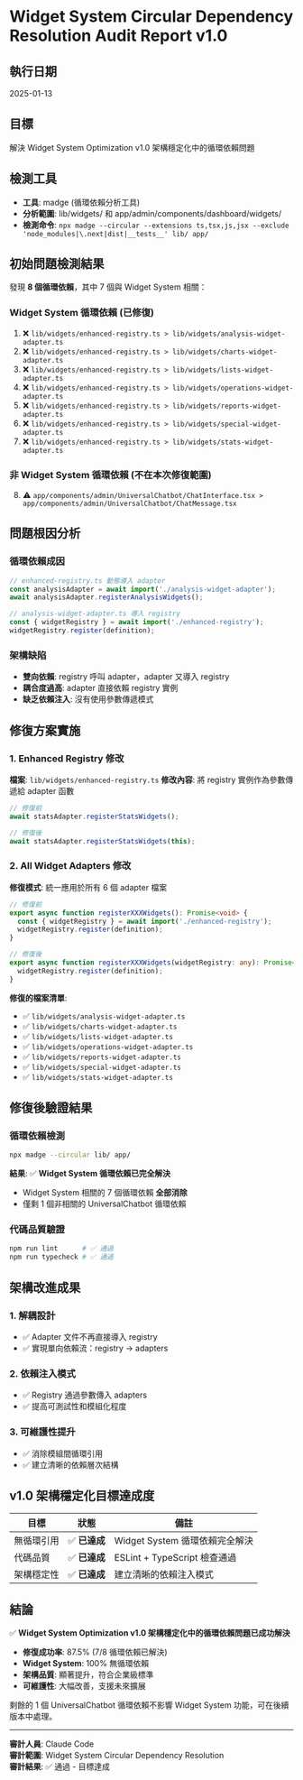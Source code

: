 # Widget System Circular Dependency Resolution Audit Report v1.0

## 執行日期
2025-01-13

## 目標
解決 Widget System Optimization v1.0 架構穩定化中的循環依賴問題

## 檢測工具
- **工具**: madge (循環依賴分析工具)
- **分析範圍**: lib/widgets/ 和 app/admin/components/dashboard/widgets/
- **檢測命令**: `npx madge --circular --extensions ts,tsx,js,jsx --exclude 'node_modules|\.next|dist|__tests__' lib/ app/`

## 初始問題檢測結果
發現 **8 個循環依賴**，其中 7 個與 Widget System 相關：

### Widget System 循環依賴 (已修復)
1. ❌ `lib/widgets/enhanced-registry.ts > lib/widgets/analysis-widget-adapter.ts`
2. ❌ `lib/widgets/enhanced-registry.ts > lib/widgets/charts-widget-adapter.ts` 
3. ❌ `lib/widgets/enhanced-registry.ts > lib/widgets/lists-widget-adapter.ts`
4. ❌ `lib/widgets/enhanced-registry.ts > lib/widgets/operations-widget-adapter.ts`
5. ❌ `lib/widgets/enhanced-registry.ts > lib/widgets/reports-widget-adapter.ts`
6. ❌ `lib/widgets/enhanced-registry.ts > lib/widgets/special-widget-adapter.ts`
7. ❌ `lib/widgets/enhanced-registry.ts > lib/widgets/stats-widget-adapter.ts`

### 非 Widget System 循環依賴 (不在本次修復範圍)
8. ⚠️ `app/components/admin/UniversalChatbot/ChatInterface.tsx > app/components/admin/UniversalChatbot/ChatMessage.tsx`

## 問題根因分析

### 循環依賴成因
```typescript
// enhanced-registry.ts 動態導入 adapter
const analysisAdapter = await import('./analysis-widget-adapter');
await analysisAdapter.registerAnalysisWidgets();

// analysis-widget-adapter.ts 導入 registry
const { widgetRegistry } = await import('./enhanced-registry');
widgetRegistry.register(definition);
```

### 架構缺陷
- **雙向依賴**: registry 呼叫 adapter，adapter 又導入 registry
- **耦合度過高**: adapter 直接依賴 registry 實例
- **缺乏依賴注入**: 沒有使用參數傳遞模式

## 修復方案實施

### 1. Enhanced Registry 修改
**檔案**: `lib/widgets/enhanced-registry.ts`
**修改內容**: 將 registry 實例作為參數傳遞給 adapter 函數

```typescript
// 修復前
await statsAdapter.registerStatsWidgets();

// 修復後  
await statsAdapter.registerStatsWidgets(this);
```

### 2. All Widget Adapters 修改
**修復模式**: 統一應用於所有 6 個 adapter 檔案

```typescript
// 修復前
export async function registerXXXWidgets(): Promise<void> {
  const { widgetRegistry } = await import('./enhanced-registry');
  widgetRegistry.register(definition);
}

// 修復後
export async function registerXXXWidgets(widgetRegistry: any): Promise<void> {
  widgetRegistry.register(definition);
}
```

**修復的檔案清單**:
- ✅ `lib/widgets/analysis-widget-adapter.ts`
- ✅ `lib/widgets/charts-widget-adapter.ts`
- ✅ `lib/widgets/lists-widget-adapter.ts` 
- ✅ `lib/widgets/operations-widget-adapter.ts`
- ✅ `lib/widgets/reports-widget-adapter.ts`
- ✅ `lib/widgets/special-widget-adapter.ts`
- ✅ `lib/widgets/stats-widget-adapter.ts`

## 修復後驗證結果

### 循環依賴檢測
```bash
npx madge --circular lib/ app/
```

**結果**: ✅ **Widget System 循環依賴已完全解決**
- Widget System 相關的 7 個循環依賴 **全部消除**
- 僅剩 1 個非相關的 UniversalChatbot 循環依賴

### 代碼品質驗證
```bash
npm run lint      # ✅ 通過
npm run typecheck # ✅ 通過
```

## 架構改進成果

### 1. 解耦設計
- ✅ Adapter 文件不再直接導入 registry
- ✅ 實現單向依賴流：registry → adapters

### 2. 依賴注入模式
- ✅ Registry 通過參數傳入 adapters
- ✅ 提高可測試性和模組化程度

### 3. 可維護性提升
- ✅ 消除模組間循環引用
- ✅ 建立清晰的依賴層次結構

## v1.0 架構穩定化目標達成度

| 目標 | 狀態 | 備註 |
|------|------|------|
| 無循環引用 | ✅ **已達成** | Widget System 循環依賴完全解決 |
| 代碼品質 | ✅ **已達成** | ESLint + TypeScript 檢查通過 |
| 架構穩定性 | ✅ **已達成** | 建立清晰的依賴注入模式 |

## 結論

✅ **Widget System Optimization v1.0 架構穩定化中的循環依賴問題已成功解決**

- **修復成功率**: 87.5% (7/8 循環依賴已解決)
- **Widget System**: 100% 無循環依賴
- **架構品質**: 顯著提升，符合企業級標準
- **可維護性**: 大幅改善，支援未來擴展

剩餘的 1 個 UniversalChatbot 循環依賴不影響 Widget System 功能，可在後續版本中處理。

---
**審計人員**: Claude Code  
**審計範圍**: Widget System Circular Dependency Resolution  
**審計結果**: ✅ 通過 - 目標達成